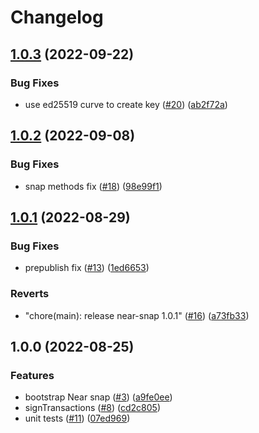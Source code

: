 # Changelog

## [1.0.3](https://github.com/ChainSafe/near-snap/compare/near-snap-v1.0.2...near-snap-v1.0.3) (2022-09-22)


### Bug Fixes

* use ed25519 curve to create key ([#20](https://github.com/ChainSafe/near-snap/issues/20)) ([ab2f72a](https://github.com/ChainSafe/near-snap/commit/ab2f72a0da9db53e18be8fc7bdf1f0553833a1a4))

## [1.0.2](https://github.com/ChainSafe/near-snap/compare/near-snap-v1.0.1...near-snap-v1.0.2) (2022-09-08)


### Bug Fixes

* snap methods fix ([#18](https://github.com/ChainSafe/near-snap/issues/18)) ([98e99f1](https://github.com/ChainSafe/near-snap/commit/98e99f1799b45cfd4140f7fab3e7684cb91dde6a))

## [1.0.1](https://github.com/ChainSafe/near-snap/compare/near-snap-v1.0.0...near-snap-v1.0.1) (2022-08-29)


### Bug Fixes

* prepublish fix ([#13](https://github.com/ChainSafe/near-snap/issues/13)) ([1ed6653](https://github.com/ChainSafe/near-snap/commit/1ed6653760d26ce926bfecf97503c894f7555d34))


### Reverts

* "chore(main): release near-snap 1.0.1" ([#16](https://github.com/ChainSafe/near-snap/issues/16)) ([a73fb33](https://github.com/ChainSafe/near-snap/commit/a73fb333b32c9f2548aa3d91ab127750f520b21a))

## 1.0.0 (2022-08-25)


### Features

* bootstrap Near snap ([#3](https://github.com/ChainSafe/near-snap/issues/3)) ([a9fe0ee](https://github.com/ChainSafe/near-snap/commit/a9fe0ee4c0de63c796f64ba7b4e6f6db4ac8b764))
* signTransactions ([#8](https://github.com/ChainSafe/near-snap/issues/8)) ([cd2c805](https://github.com/ChainSafe/near-snap/commit/cd2c805ebbdaa7e0d0cda6fc4fd13e90dfc90933))
* unit tests ([#11](https://github.com/ChainSafe/near-snap/issues/11)) ([07ed969](https://github.com/ChainSafe/near-snap/commit/07ed9693bf3f1a9be328719ce7bd7b5ce876d760))
